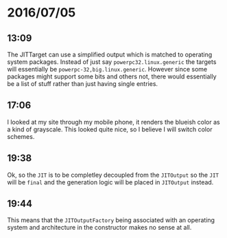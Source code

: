 # 2016/07/05

## 13:09

The JITTarget can use a simplified output which is matched to operating system
packages. Instead of just say `powerpc32.linux.generic` the targets will
essentially be `powerpc-32,big.linux.generic`. However since some packages
might support some bits and others not, there would essentially be a list of
stuff rather than just having single entries.

## 17:06

I looked at my site through my mobile phone, it renders the blueish color as a
kind of grayscale. This looked quite nice, so I believe I will switch color
schemes.

## 19:38

Ok, so the `JIT` is to be completley decoupled from the `JITOutput` so the
`JIT` will be `final` and the generation logic will be placed in `JITOutput`
instead.

## 19:44

This means that the `JITOutputFactory` being associated with an operating
system and architecture in the constructor makes no sense at all.

